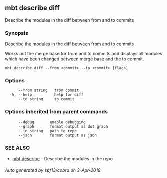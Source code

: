 ## mbt describe diff

Describe the modules in the diff between from and to commits

### Synopsis


Describe the modules in the diff between from and to commits

Works out the merge base for from and to commits and
displays all modules which have been changed between merge base and
the to commit.


```
mbt describe diff --from <commit> --to <commit> [flags]
```

### Options

```
      --from string   from commit
  -h, --help          help for diff
      --to string     to commit
```

### Options inherited from parent commands

```
      --debug       enable debugging
      --graph       format output as dot graph
      --in string   path to repo
      --json        format output as json
```

### SEE ALSO
* [mbt describe](mbt_describe.md)	 - Describe the modules in the repo

###### Auto generated by spf13/cobra on 3-Apr-2018
